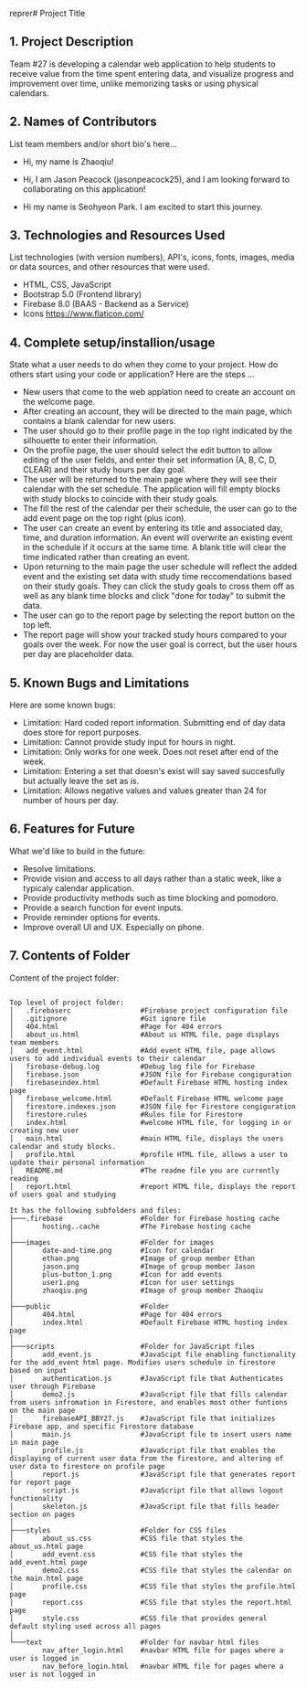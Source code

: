 reprer# Project Title

## 1. Project Description
Team #27 is developing a calendar web application to help students to receive value from the time spent entering data, and visualize progress and improvement over time, unlike memorizing tasks or using physical calendars.

## 2. Names of Contributors
List team members and/or short bio's here... 

* Hi, my name is Zhaoqiu! 

* Hi, I am Jason Peacock (jasonpeacock25), and I am looking forward to collaborating on this application!

* Hi my name is Seohyeon Park. I am excited to start this journey.

## 3. Technologies and Resources Used
List technologies (with version numbers), API's, icons, fonts, images, media or data sources, and other resources that were used.
* HTML, CSS, JavaScript
* Bootstrap 5.0 (Frontend library)
* Firebase 8.0 (BAAS - Backend as a Service)
* Icons https://www.flaticon.com/

## 4. Complete setup/installion/usage
State what a user needs to do when they come to your project.  How do others start using your code or application?
Here are the steps ...
* New users that come to the web applation need to create an account on the welcome page.
* After creating an account, they will be directed to the main page, which contains a blank calendar for new users.
* The user should go to their profile page in the top right indicated by the silhouette to enter their information.
* On the profile page, the user should select the edit button to allow editing of the user fields, and enter their set information (A, B, C, D, CLEAR) and their study hours per day goal.
* The user will be returned to the main page where they will see their calendar with the set schedule. The application will fill empty blocks with study blocks to coincide with their study goals.
* The fill the rest of the calendar per their schedule, the user can go to the add event page on the top right (plus icon).
* The user can create an event by entering its title and associated day, time, and duration information. An event will overwrite an existing event in the schedule if it occurs at the same time. A blank title will clear the time indicated rather than creating an event.
* Upon returning to the main page the user schedule will reflect the added event and the existing set data with study time reccomendations based on their study goals. They can click the study goals to cross them off as well as any blank time blocks and click "done for today" to submit the data.
* The user can go to the report page by selecting the report button on the top left.
* The report page will show your tracked study hours compared to your goals over the week. For now the user goal is correct, but the user hours per day are placeholder data.

## 5. Known Bugs and Limitations
Here are some known bugs:
* Limitation: Hard coded report information. Submitting end of day data does store for report purposes.
* Limitation: Cannot provide study input for hours in night.
* Limitation: Only works for one week. Does not reset after end of the week.
* Limitation: Entering a set that doesn's exist will say saved succesfully but actually leave the set as is.
* Limitation: Allows negative values and values greater than 24 for number of hours per day.

## 6. Features for Future
What we'd like to build in the future:
* Resolve limitations.
* Provide vision and access to all days rather than a static week, like a typicaly calendar application.
* Provide productivity methods such as time blocking and pomodoro.
* Provide a search function for event inputs.
* Provide reminder options for events.
* Improve overall UI and UX. Especially on phone.
	
## 7. Contents of Folder
Content of the project folder:

```

Top level of project folder: 
│   .firebaserc                 #Firebase project configuration file
│   .gitignore                  #Git ignore file
│   404.html                    #Page for 404 errors
│   about_us.html               #About us HTML file, page displays team members
│   add_event.html              #Add event HTML file, page allows users to add individual events to their calendar
│   firebase-debug.log          #Debug log file for Firebase
│   firebase.json               #JSON file for Firebase congiguration
│   firebaseindex.html          #Default Firebase HTML hosting index page
│   firebase_welcome.html       #Default Firebase HTML welcome page
│   firestore.indexes.json      #JSON file for Firestore congiguration
│   firestore.rules             #Rules file for Firestore
│   index.html                  #welcome HTML file, for logging in or creating new user
│   main.html                   #main HTML file, displays the users calendar and study blocks.
│   profile.html                #profile HTML file, allows a user to update their personal information
│   README.md                   #The readme file you are currently reading
│   report.html                 #report HTML file, displays the report of users goal and studying

It has the following subfolders and files:
├───.firebase                   #Folder for Firebase hosting cache
│       hosting..cache          #The Firebase hosting cache
│
├───images                      #Folder for images
│       date-and-time.png       #Icon for calendar
│       ethan.png               #Image of group member Ethan
│       jason.png               #Image of group member Jason
│       plus-button_1.png       #Icon for add events
│       user1.png               #Icon for user settings
│       zhaoqiu.png             #Image of group member Zhaoqiu
│
├───public                      #Folder
│       404.html                #Page for 404 errors
│       index.html              #Default Firebase HTML hosting index page
│
├───scripts                     #Folder for JavaScript files
│       add_event.js            #JavaScipt file enabling functionality for the add_event html page. Modifies users schedule in firestore based on input
│       authentication.js       #JavaScript file that Authenticates user through Firebase
│       demo2.js                #JavaScript file that fills calendar from users infromation in Firestore, and enables most other funtions on the main page
│       firebaseAPI_BBY27.js    #JavaScript file that initializes Firebase app, and specific Firestore database
│       main.js                 #JavaScript file to insert users name in main page
│       profile.js              #JavaScript file that enables the displaying of current user data from the firestore, and altering of user data to firestore on profile page
│       report.js               #JavaScript file that generates report for report page
│       script.js               #JavaScript file that allows logout functionality
│       skeleton.js             #JavaScript file that fills header section on pages
│
├───styles                      #Folder for CSS files
│       about_us.css            #CSS file that styles the about_us.html page
│       add_event.css           #CSS file that styles the add_event.html page
│       demo2.css               #CSS file that styles the calendar on the main.html page
│       profile.css             #CSS file that styles the profile.html page
│       report.css              #CSS file that styles the report.html page
│       style.css               #CSS file that provides general default styling used across all pages
│
└───text                        #Folder for navbar html files
        nav_after_login.html    #navbar HTML file for pages where a user is logged in
        nav_before_login.html   #navbar HTML file for pages where a user is not logged in

```


